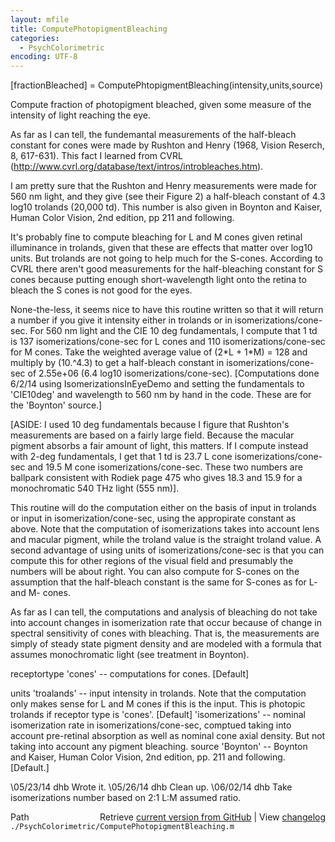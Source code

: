 ```yaml
---
layout: mfile
title: ComputePhotopigmentBleaching
categories:
  - PsychColorimetric
encoding: UTF-8
---
```


[fractionBleached] = ComputePhtopigmentBleaching(intensity,units,source)

Compute fraction of photopigment bleached, given some measure of
the intensity of light reaching the eye.

As far as I can tell, the fundemantal measurements of the half-bleach
constant for cones were made by Rushton and Henry (1968, Vision Reserch, 8, 617-631).
This fact I learned from CVRL (http://www.cvrl.org/database/text/intros/introbleaches.htm).

I am pretty sure that the Rushton and Henry measurements were made for 560 nm
light, and they give (see their Figure 2) a half-bleach constant of 4.3 log10 trolands (20,000 td).
This number is also given in Boynton and Kaiser, Human Color Vision, 2nd edition,
pp 211 and following.

It's probably fine to compute bleaching for L and M cones given retinal illuminance
in trolands, given that these are effects that matter over log10 units.  But trolands
are not going to help much for the S-cones.  According to CVRL there aren't good
measurements for the half-bleaching constant for S cones because putting enough short-wavelength
light onto the retina to bleach the S cones is not good for the eyes.

None-the-less, it seems nice to have this routine written so that it will return a number
if you give it intensity either in trolands or in isomerizations/cone-sec.  For 560 nm
light and the CIE 10 deg fundamentals, I compute that 1 td is 137 isomerizations/cone-sec
for L cones and 110 isomerizations/cone-sec for M cones.  Take the weighted average value
of (2\*L + 1\*M) = 128 and multiply by (10.^4.3) to get a half-bleach constant in
isomerizations/cone-sec of  2.55e+06 (6.4 log10 isomerizations/cone-sec).
[Computations done 6/2/14 using IsomerizationsInEyeDemo and setting the fundamentals to 'CIE10deg' and wavelength to 560 nm
by hand in the code.  These are for the 'Boynton' source.]

[ASIDE: I used 10 deg fundamentals because I figure that Rushton's measurements are based
on a fairly large field.  Because the macular pigment absorbs a fair amount of light,
this matters.  If I compute instead with 2-deg fundamentals, I get that 1 td is 23.7
L cone isomerizations/cone-sec and 19.5 M cone isomerizations/cone-sec.   These two
numbers are ballpark consistent with Rodiek page 475 who gives 18.3 and 15.9 for a
monochromatic 540 THz light (555 nm)].

This routine will do the computation either on the basis of input in trolands or input
in isomerization/cone-sec, using the appropirate constant as above.  Note that the
computation of isomerizations takes into account lens and macular pigment, while the
troland value is the straight troland value.  A second advantage of using units of
isomerizations/cone-sec is that you can compute this for other regions of the visual
field and presumably the numbers will be about right.  You can also compute for S-cones
on the assumption that the half-bleach constant is the same for S-cones as for L- and M-
cones.

As far as I can tell, the computations and analysis of bleaching do not take into account
changes in isomerization rate that occur because of change in spectral sensitivity of cones
with bleaching.  That is, the measurements are simply of steady state pigment density and are
modeled with a formula that assumes monochromatic light (see treatment in Boynton).

receptortype
  'cones'     -- computations for cones. [Default]

units
  'troalands' -- input intensity in trolands.  Note that the computation only makes
                 sense for L and M cones if this is the input.  This is photopic trolands
                 if receptor type is 'cones'. [Default]
  'isomerizations' -- nominal isomerization rate in isomerizations/cone-sec, comptued
                 taking into account pre-retinal absorption as well as nominal cone
                 axial density.  But not taking into account any pigment bleaching.
source
  'Boynton'  -- Boynton and Kaiser, Human Color Vision, 2nd edition,
                pp. 211 and following.  [Default.]

\05/23/14 dhb  Wrote it.
\05/26/14 dhb  Clean up.
\06/02/14 dhb  Take isomerizations number based on 2:1 L:M assumed ratio.


<div class="code_header" style="text-align:right;">
  <span style="float:left;">Path&nbsp;&nbsp;</span> <span class="counter">Retrieve <a href=
  "https://raw.github.com/Psychtoolbox-3/Psychtoolbox-3/beta/./PsychColorimetric/ComputePhotopigmentBleaching.m">current version from GitHub</a> | View <a href=
  "https://github.com/Psychtoolbox-3/Psychtoolbox-3/commits/beta/./PsychColorimetric/ComputePhotopigmentBleaching.m">changelog</a></span>
</div>
<div class="code">
  <code>./PsychColorimetric/ComputePhotopigmentBleaching.m</code>
</div>
